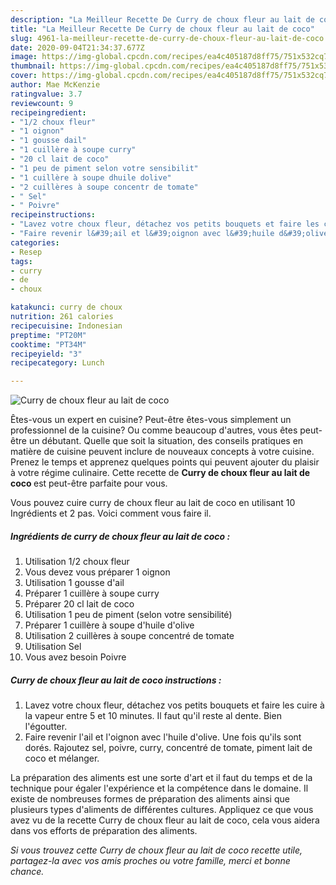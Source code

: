 ```yaml
---
description: "La Meilleur Recette De Curry de choux fleur au lait de coco"
title: "La Meilleur Recette De Curry de choux fleur au lait de coco"
slug: 4961-la-meilleur-recette-de-curry-de-choux-fleur-au-lait-de-coco
date: 2020-09-04T21:34:37.677Z
image: https://img-global.cpcdn.com/recipes/ea4c405187d8ff75/751x532cq70/curry-de-choux-fleur-au-lait-de-coco-photo-principale-de-la-recette.jpg
thumbnail: https://img-global.cpcdn.com/recipes/ea4c405187d8ff75/751x532cq70/curry-de-choux-fleur-au-lait-de-coco-photo-principale-de-la-recette.jpg
cover: https://img-global.cpcdn.com/recipes/ea4c405187d8ff75/751x532cq70/curry-de-choux-fleur-au-lait-de-coco-photo-principale-de-la-recette.jpg
author: Mae McKenzie
ratingvalue: 3.7
reviewcount: 9
recipeingredient:
- "1/2 choux fleur"
- "1 oignon"
- "1 gousse dail"
- "1 cuillère à soupe curry"
- "20 cl lait de coco"
- "1 peu de piment selon votre sensibilit"
- "1 cuillère à soupe dhuile dolive"
- "2 cuillères à soupe concentr de tomate"
- " Sel"
- " Poivre"
recipeinstructions:
- "Lavez votre choux fleur, détachez vos petits bouquets et faire les cuire à la vapeur entre 5 et 10 minutes. Il faut qu&#39;il reste al dente. Bien l&#39;égoutter."
- "Faire revenir l&#39;ail et l&#39;oignon avec l&#39;huile d&#39;olive. Une fois qu&#39;ils sont dorés. Rajoutez sel, poivre, curry, concentré de tomate, piment lait de coco et mélanger."
categories:
- Resep
tags:
- curry
- de
- choux

katakunci: curry de choux 
nutrition: 261 calories
recipecuisine: Indonesian
preptime: "PT20M"
cooktime: "PT34M"
recipeyield: "3"
recipecategory: Lunch

---
```



![Curry de choux fleur au lait de coco](https://img-global.cpcdn.com/recipes/ea4c405187d8ff75/751x532cq70/curry-de-choux-fleur-au-lait-de-coco-photo-principale-de-la-recette.jpg)

Êtes-vous un expert en cuisine? Peut-être êtes-vous simplement un professionnel de la cuisine? Ou comme beaucoup d'autres, vous êtes peut-être un débutant. Quelle que soit la situation, des conseils pratiques en matière de cuisine peuvent inclure de nouveaux concepts à votre cuisine. Prenez le temps et apprenez quelques points qui peuvent ajouter du plaisir à votre régime culinaire. Cette recette de <strong> Curry de choux fleur au lait de coco </strong> est peut-être parfaite pour vous.

<!--inarticleads1-->

Vous pouvez cuire curry de choux fleur au lait de coco en utilisant 10 Ingrédients et 2 pas. Voici comment vous faire il.

##### Ingrédients de curry de choux fleur au lait de coco :

1. Utilisation 1/2 choux fleur
1. Vous devez vous préparer 1 oignon
1. Utilisation 1 gousse d&#39;ail
1. Préparer 1 cuillère à soupe curry
1. Préparer 20 cl lait de coco
1. Utilisation 1 peu de piment (selon votre sensibilité)
1. Préparer 1 cuillère à soupe d&#39;huile d&#39;olive
1. Utilisation 2 cuillères à soupe concentré de tomate
1. Utilisation  Sel
1. Vous avez besoin  Poivre




<!--inarticleads2-->

##### Curry de choux fleur au lait de coco instructions :

1. Lavez votre choux fleur, détachez vos petits bouquets et faire les cuire à la vapeur entre 5 et 10 minutes. Il faut qu&#39;il reste al dente. Bien l&#39;égoutter.
1. Faire revenir l&#39;ail et l&#39;oignon avec l&#39;huile d&#39;olive. Une fois qu&#39;ils sont dorés. Rajoutez sel, poivre, curry, concentré de tomate, piment lait de coco et mélanger.




<!--inarticleads1-->

<p>
La préparation des aliments est une sorte d'art et il faut du temps et de la technique pour égaler l'expérience et la compétence dans le domaine. Il existe de nombreuses formes de préparation des aliments ainsi que plusieurs types d'aliments de différentes cultures. Appliquez ce que vous avez vu de la recette Curry de choux fleur au lait de coco, cela vous aidera dans vos efforts de préparation des aliments.
</p>

<p>
<i>Si vous trouvez cette Curry de choux fleur au lait de coco recette utile, partagez-la avec vos amis proches ou votre famille, merci et bonne chance.</i>
</p>
